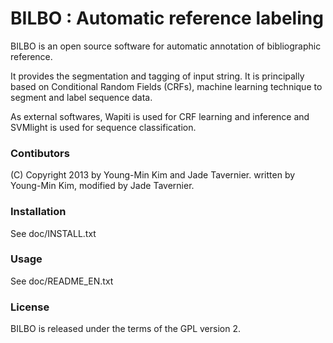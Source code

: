 # BILBO : Automatic reference labeling

BILBO is an open source software for automatic annotation of bibliographic reference.

It provides the segmentation and tagging of input string. It is principally based on
Conditional Random Fields (CRFs), machine learning technique to segment and label
sequence data.

As external softwares, Wapiti is used for CRF learning and inference
and SVMlight is used for sequence classification.

### Contibutors
(C) Copyright 2013 by Young-Min Kim and Jade Tavernier.
written by Young-Min Kim, modified by Jade Tavernier.

### Installation
See doc/INSTALL.txt

### Usage
See doc/README_EN.txt

### License 
BILBO is released under the terms of the GPL version 2.
